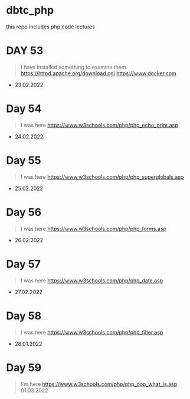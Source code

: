 # dbtc_php
this repo includes php code lectures

# DAY 53
> I have installed something to examine them.
> https://httpd.apache.org/download.cgi
> https://www.docker.com
- 23.02.2022 

# Day 54
> I was here https://www.w3schools.com/php/php_echo_print.asp
- 24.02.2022

# Day 55
> I was here https://www.w3schools.com/php/php_superglobals.asp
- 25.02.2022

# Day 56
> I was here https://www.w3schools.com/php/php_forms.asp
- 26.02.2022

# Day 57
> I was here https://www.w3schools.com/php/php_date.asp
- 27.02.2022

# Day 58
> I was here https://www.w3schools.com/php/php_filter.asp
- 28.01.2022

# Day 59
> I'm here https://www.w3schools.com/php/php_oop_what_is.asp
> 01.03.2022